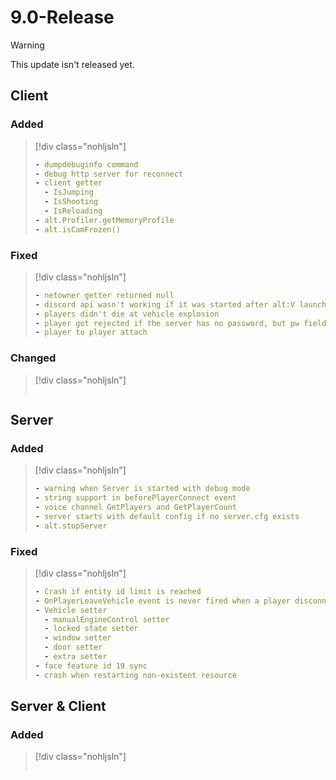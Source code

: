 # 9.0-Release

> [!WARNING]
> This update isn't released yet.

<!-- > [!CAUTION]
> This update contains **breaking changes**, which can potentially break the functionality of your gamemode, please verify and change accordingly. -->

## Client

### Added

> [!div class="nohljsln"]
> ```yaml
> - dumpdebuginfo command
> - debug http server for reconnect
> - client getter
>   - IsJumping
>   - IsShooting
>   - IsReloading
> - alt.Profiler.getMemoryProfile
> - alt.isCamFrozen()
> ```

### Fixed

> [!div class="nohljsln"]
> ```yaml
> - netowner getter returned null
> - discord api wasn't working if it was started after alt:V launch
> - players didn't die at vehicle explosion
> - player got rejected if the server has no password, but pw field was not empty
> - player to player attach
> ```

### Changed

> [!div class="nohljsln"]
> ```yaml
>
> ```

## Server

### Added

> [!div class="nohljsln"]
> ```yaml
> - warning when Server is started with debug mode
> - string support in beforePlayerConnect event
> - voice channel GetPlayers and GetPlayerCount
> - server starts with default config if no server.cfg exists
> - alt.stopServer
> ```

### Fixed

> [!div class="nohljsln"]
> ```yaml
> - Crash if entity id limit is reached
> - OnPlayerLeaveVehicle event is never fired when a player disconnects
> - Vehicle setter
>   - manualEngineControl setter
>   - locked state setter
>   - window setter
>   - door setter
>   - extra setter
> - face feature id 19 sync
> - crash when restarting non-existent resource
> ```

## Server & Client

### Added

> [!div class="nohljsln"]
> ```yaml
> 
> ```

<!--
### Fixed

> [!div class="nohljsln"]
> ```yaml
> ``` -->

<!-- ## JS Module

### <span style="color: red;">Breaking changes</span>

> [!div class="nohljsln"]
> ```yaml

> ```

## C# Module

### <span style="color: red;">Breaking changes</span>

> [!div class="nohljsln"]
> ```yaml

> ``` -->
